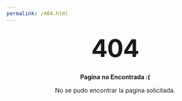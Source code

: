 ```yaml
---
permalink: /404.html
---
```

<style type="text/css" media="screen">
  .container {
    margin: 10px auto;
    max-width: 600px;
    text-align: center;
  }
  h1 {
    margin: 30px 0;
    font-size: 4em;
    line-height: 1;
    letter-spacing: -1px;
  }
</style>

<div class="container">
  <h1>404</h1>

  <p><strong>Pagina no Encontrada :(</strong></p>
  <p>No se pudo encontrar la pagina solicitada.</p>
</div>